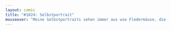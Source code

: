 ```yaml
---
layout: comic
title: "#1824: Selbstportrait"
mouseover: "Meine Selbstportraits sehen immer aus wie Fledermäuse, die denken, sie wären Roboter, die vergaßen, das sie in Wahrheit Fledermäuse sind."
---
```

